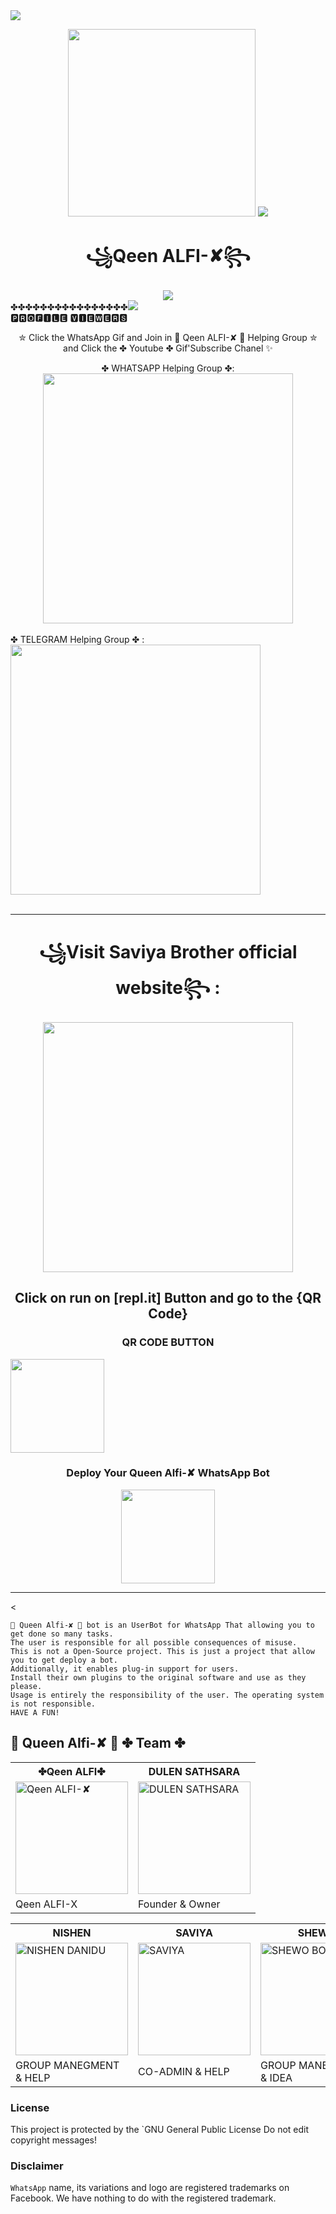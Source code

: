 		
<img src= "https://camo.githubusercontent.com/71b837571c48af3aa60a73dbc9d5936aa359d78efbfa8a6743cbbbc16b80ef4d/68747470733a2f2f63646e2e646973636f72646170702e636f6d2f6174746163686d656e74732f3830353930323039333930363630383138362f3830353931333937323533353539303932322f74656e6f722e676966"/>
</p>
<div align="center">
  <img src="https://i.ibb.co/qjYCdCb/20220218-091104.jpg" width="300" height="300">		
<img src= "https://camo.githubusercontent.com/71b837571c48af3aa60a73dbc9d5936aa359d78efbfa8a6743cbbbc16b80ef4d/68747470733a2f2f63646e2e646973636f72646170702e636f6d2f6174746163686d656e74732f3830353930323039333930363630383138362f3830353931333937323533353539303932322f74656e6f722e676966"/>
</p> 
 <h1>꧁Qeen ALFI-✘꧂</h1>
<img src= "https://camo.githubusercontent.com/71b837571c48af3aa60a73dbc9d5936aa359d78efbfa8a6743cbbbc16b80ef4d/68747470733a2f2f63646e2e646973636f72646170702e636f6d2f6174746163686d656e74732f3830353930323039333930363630383138362f3830353931333937323533353539303932322f74656e6f722e676966"/>
</div>
      ✤✤✤✤✤✤✤✤✤✤✤✤✤✤✤✤<img src=
      "https://profile-counter.glitch.me/dulensathsara/count.svg" /><br>  🅿🆁🅾🅵🅸🅻🅴 🆅🅸🅴🆆🅴🆁🆂</div>
<p align="center">
    ✮ Click the WhatsApp Gif and Join in 🔱 Qeen ALFI-✘ 🔱 Helping Group ✮ and Click the ✤ Youtube ✤ Gif'Subscribe Chanel ✨
    <br>
        <div align="center"
	<h1>✤ WHATSAPP Helping Group ✤:</h1>
	<a href=https://youtube.com/channel/UCSVEKn59w7-spbvQUFUSHOg.com">
<img src="https://i.ibb.co/hFPDbMZ/20220221-103318.jpg" width="400"></br></a>
</div>

  </div>     </br></a
<h1>✤ TELEGRAM Helping Group ✤ :</h1>
	<a href=https://t.me/qeenalfihelp">
<img src="https://i.ibb.co/qJj99qS/20220221-110034.jpg" width="400"></br></a>
</div>
    <br>
</p>

----
<div align="center">
	<h1>꧁Visit Saviya Brother official website꧂ :</h1>
	<a href=https://saviyaoffcial.wixsite.com/saviya-official">
<img src="https://i.ibb.co/vQFcRh9/huge-list-of-texting-and-online-chat-abbreviations-5f859ac71992d-2.png" width="400"></br></a>
</div>


<div align="center">
	<h2>Click on run on [repl.it] Button and go to the {QR Code} </h1>
	
### QR CODE BUTTON
<div align="left"><a href="https://replit.com/@NishenDanidu1/Qeen-Alfi-X-1?v=1">    <img src="https://i.ibb.co/c3RBmPG/20220219-221409.jpg" width="150" ></a></div>


### Deploy Your Queen Alfi-✘ WhatsApp Bot
<a href="https://heroku.com/deploy?template=https://github.com/dulensathsara/Qeen-Alfi-X"><img src="https://i.ibb.co/D4XTPbM/heroku.png" width="150" ></a></div>

----

<
  
 
```
🔱 Queen Alfi-✘ 🔱 bot is an UserBot for WhatsApp That allowing you to get done so many tasks.
The user is responsible for all possible consequences of misuse.
This is not a Open-Source project. This is just a project that allow you to get deploy a bot.
Additionally, it enables plug-in support for users.
Install their own plugins to the original software and use as they please.
Usage is entirely the responsibility of the user. The operating system is not responsible.
HAVE A FUN!
```

## 🔱 Queen Alfi-✘ 🔱 ✤ Team ✤


<table><tr><th>✤Qeen ALFI✤</th><th>DULEN SATHSARA</th></tr><tr><td><a href="https://github.com/dulensathsara"><img src="https://i.ibb.co/KjmJB4x/IMG-20220216-203901-141.jpg" width="180" alt="Qeen ALFI-✘"></a></td><td><a href="https://github.com/ravindu01manoj"><img src="https://i.ibb.co/vPYNRRq/20220218-114910.jpg" width="180" alt="DULEN SATHSARA"></a></td></tr><tr><td> Qeen ALFI-X </td><td>Founder & Owner </td></tr></table><table><tr><th>NISHEN</th><th>SAVIYA</th><th>SHEWO</th></tr><tr><td><a href="https://github.com/ravindu01manoj"><img src="https://i.ibb.co/b2wvwh6/IMG-20220220-170354-560.jpg" width="180" alt="NISHEN DANIDU"></a></td><td><a href="https://github.com/NishNishendanidu"><img src="https://i.ibb.co/FsBHWZJ/IMG-20220220-175627-618.jpg" width="180" alt="SAVIYA"></a></td><td><a href="https://github.com/botkolla1"><img src="https://i.ibb.co/Z1qsZGm/IMG-20220220-155024-327.jpg" width="180" alt="SHEWO BOY"></a></td></tr><tr><td>GROUP MANEGMENT & HELP </td><td> CO-ADMIN & HELP</td><td>GROUP MANEGMENT & IDEA</td></tr></table>

### License
This project is protected by the `GNU General Public License 
Do not edit copyright messages!

### Disclaimer
`WhatsApp` name, its variations and logo are registered trademarks on Facebook. We have nothing to do with the registered trademark.
